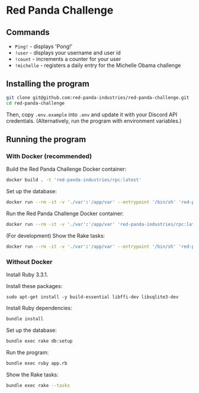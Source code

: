 # Red Panda Challenge

## Commands

- `Ping!` - displays 'Pong!'
- `!user` - displays your username and user id
- `!count` - increments a counter for your user
- `!michelle` - registers a daily entry for the Michelle Obama challenge

## Installing the program

```bash
git clone git@github.com:red-panda-industries/red-panda-challenge.git
cd red-panda-challenge
```

Then, copy `.env.example` into `.env` and update it with your Discord API credentials.
(Alternatively, run the program with environment variables.)

## Running the program

### With Docker (recommended)

Build the Red Panda Challenge Docker container:
```bash
docker build . -t 'red-panda-industries/rpc:latest'
```

Set up the database:
```bash
docker run --rm -it -v './var':'/app/var' --entrypoint '/bin/sh' 'red-panda-industries/rpc:latest' -c 'rake db:setup'
```

Run the Red Panda Challenge Docker container:
```bash
docker run --rm -it -v './var':'/app/var' 'red-panda-industries/rpc:latest'
```

(For development) Show the Rake tasks:
```bash
docker run --rm -it -v './var':'/app/var' --entrypoint '/bin/sh' 'red-panda-industries/rpc:latest' -c 'rake --tasks'
```

### Without Docker

Install Ruby 3.3.1.

Install these packages:
```
sudo apt-get install -y build-essential libffi-dev libsqlite3-dev
```

Install Ruby dependencies:
```bash
bundle install
```

Set up the database:
```bash
bundle exec rake db:setup
```

Run the program:
```bash
bundle exec ruby app.rb
```

Show the Rake tasks:
```bash
bundle exec rake --tasks
```